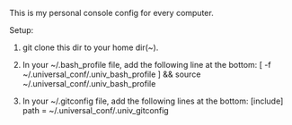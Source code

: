 This is my personal console config for every computer. 

Setup: 

1. git clone this dir to your home dir(~).

2. In your ~/.bash_profile file, add the following line at the bottom:
	[ -f ~/.universal_conf/.univ_bash_profile ] && source ~/.universal_conf/.univ_bash_profile

3. In your ~/.gitconfig file, add the following lines at the bottom:
	[include]
		path = ~/.universal_conf/.univ_gitconfig
